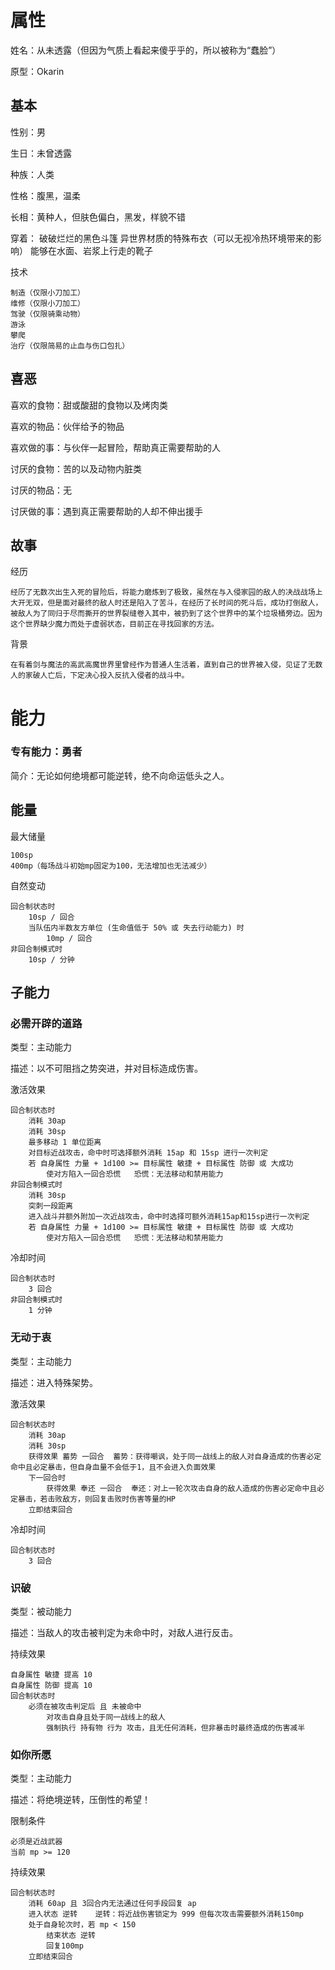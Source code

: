 # 属性

姓名：从未透露（但因为气质上看起来傻乎乎的，所以被称为“蠢脸”）

原型：Okarin

## 基本

性别：男

生日：未曾透露

种族：人类

性格：腹黑，温柔

长相：黄种人，但肤色偏白，黑发，样貌不错

穿着：
破破烂烂的黑色斗篷
异世界材质的特殊布衣（可以无视冷热环境带来的影响）
能够在水面、岩浆上行走的靴子

技术

```
制造（仅限小刀加工）
维修（仅限小刀加工）
驾驶（仅限骑乘动物）
游泳
攀爬
治疗（仅限简易的止血与伤口包扎）
```

## 喜恶

喜欢的食物：甜或酸甜的食物以及烤肉类

喜欢的物品：伙伴给予的物品

喜欢做的事：与伙伴一起冒险，帮助真正需要帮助的人

讨厌的食物：苦的以及动物内脏类

讨厌的物品：无

讨厌做的事：遇到真正需要帮助的人却不伸出援手

## 故事

经历
```
经历了无数次出生入死的冒险后，将能力磨炼到了极致，虽然在与入侵家园的敌人的决战战场上大开无双，但是面对最终的敌人时还是陷入了苦斗，在经历了长时间的死斗后，成功打倒敌人，被敌人为了同归于尽而撕开的世界裂缝卷入其中，被扔到了这个世界中的某个垃圾桶旁边。因为这个世界缺少魔力而处于虚弱状态，目前正在寻找回家的方法。
```

背景

```
在有着剑与魔法的高武高魔世界里曾经作为普通人生活着，直到自己的世界被入侵，见证了无数人的家破人亡后，下定决心投入反抗入侵者的战斗中。
```

# 能力

### 专有能力：勇者

简介：无论如何绝境都可能逆转，绝不向命运低头之人。

## 能量

最大储量

```
100sp
400mp（每场战斗初始mp固定为100，无法增加也无法减少）
```

自然变动

```
回合制状态时
	10sp / 回合
	当队伍内半数友方单位 (生命值低于 50% 或 失去行动能力) 时
		10mp / 回合
非回合制模式时
	10sp / 分钟
```

## 子能力

### 必需开辟的道路

类型：主动能力

描述：以不可阻挡之势突进，并对目标造成伤害。

激活效果

```
回合制状态时
	消耗 30ap
	消耗 30sp
	最多移动 1 单位距离
	对目标近战攻击，命中时可选择额外消耗 15ap 和 15sp 进行一次判定
	若 自身属性 力量 + 1d100 >= 目标属性 敏捷 + 目标属性 防御 或 大成功
		使对方陷入一回合恐慌   恐慌：无法移动和禁用能力
非回合制模式时
	消耗 30sp
	突刺一段距离
	进入战斗并额外附加一次近战攻击，命中时选择可额外消耗15ap和15sp进行一次判定
	若 自身属性 力量 + 1d100 >= 目标属性 敏捷 + 目标属性 防御 或 大成功
		使对方陷入一回合恐慌   恐慌：无法移动和禁用能力
```

冷却时间

```
回合制状态时
	3 回合
非回合制模式时
	1 分钟
```

### 无动于衷

类型：主动能力

描述：进入特殊架势。

激活效果

```
回合制状态时
	消耗 30ap
	消耗 30sp
	获得效果 蓄势 一回合  蓄势：获得嘲讽，处于同一战线上的敌人对自身造成的伤害必定命中且必定暴击，但自身血量不会低于1，且不会进入负面效果
	下一回合时
		获得效果 奉还 一回合  奉还：对上一轮次攻击自身的敌人造成的伤害必定命中且必定暴击，若击败敌方，则回复击败时伤害等量的HP
	立即结束回合
```

冷却时间

```
回合制状态时
	3 回合
```

### 识破

类型：被动能力

描述：当敌人的攻击被判定为未命中时，对敌人进行反击。

持续效果

```
自身属性 敏捷 提高 10
自身属性 防御 提高 10
回合制状态时
	必须在被攻击判定后 且 未被命中
		对攻击自身且处于同一战线上的敌人
		强制执行 持有物 行为 攻击，且无任何消耗，但非暴击时最终造成的伤害减半
```

### 如你所愿

类型：主动能力

描述：将绝境逆转，压倒性的希望！

限制条件

```
必须是近战武器
当前 mp >= 120
```

持续效果

```
回合制状态时
	消耗 60ap 且 3回合内无法通过任何手段回复 ap
	进入状态 逆转    逆转：将近战伤害锁定为 999 但每次攻击需要额外消耗150mp
	处于自身轮次时，若 mp < 150
		结束状态 逆转 
		回复100mp
	立即结束回合
```